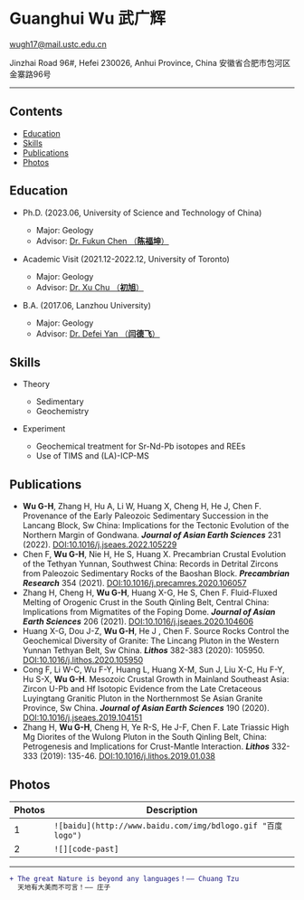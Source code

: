 # Guanghui Wu 武广辉

wugh17@mail.ustc.edu.cn

Jinzhai Road 96#, Hefei 230026, Anhui Province, China 安徽省合肥市包河区金寨路96号

****
## Contents
* [Education](#education)
* [Skills](#skills)
* [Publications](#publications)
* [Photos](#photos)
 

Education
------

* Ph.D. (2023.06, University of Science and Technology of China)
    * Major: Geology
    * Advisor: [Dr. Fukun Chen （__陈福坤__）][CFK]
   
* Academic Visit (2021.12-2022.12, University of Toronto)
    * Major: Geology
    * Advisor: [Dr. Xu Chu （__初旭__）][CX]
     
* B.A. (2017.06, Lanzhou University)
    * Major: Geology
    * Advisor: [Dr. Defei Yan （__闫德飞__）][YDF]

Skills
------

* Theory
    * Sedimentary
    * Geochemistry
     
* Experiment
    * Geochemical treatment for Sr-Nd-Pb isotopes and REEs
    * Use of TIMS and (LA)-ICP-MS

Publications
------

* __Wu G-H__, Zhang H, Hu A, Li W, Huang X, Cheng H, He J, Chen F. Provenance of the Early Paleozoic Sedimentary Succession in the Lancang Block, Sw China: Implications for the Tectonic Evolution of the Northern Margin of Gondwana. ___Journal of Asian Earth Sciences___ 231 (2022). [DOI:10.1016/j.jseaes.2022.105229][P6]
* Chen F, __Wu G-H__, Nie  H, He S, Huang X. Precambrian Crustal Evolution of the Tethyan Yunnan, Southwest China: Records in Detrital Zircons from Paleozoic Sedimentary Rocks of the Baoshan Block. ___Precambrian Research___ 354 (2021). [DOI:10.1016/j.precamres.2020.106057][P5]
* Zhang H, Cheng H, __Wu G-H__, Huang X-G, He S, Chen F. Fluid-Fluxed Melting of Orogenic Crust in the South Qinling Belt, Central China: Implications from Migmatites of the Foping Dome. ___Journal of Asian Earth Sciences___ 206 (2021). [DOI:10.1016/j.jseaes.2020.104606][P4]
* Huang X-G, Dou J-Z, __Wu G-H__, He J , Chen F. Source Rocks Control the Geochemical Diversity of Granite: The Lincang Pluton in the Western Yunnan Tethyan Belt, Sw China. ___Lithos___ 382-383 (2020): 105950. [DOI:10.1016/j.lithos.2020.105950][P3]
* Cong F, Li W-C, Wu F-Y, Huang L, Huang X-M, Sun J, Liu X-C, Hu F-Y, Hu S-X, __Wu G-H__. Mesozoic Crustal Growth in Mainland Southeast Asia: Zircon U-Pb and Hf Isotopic Evidence from the Late Cretaceous Luyingtang Granitic Pluton in the Northernmost Se Asian Granite Province, Sw China. ___Journal of Asian Earth Sciences___ 190 (2020). [DOI:10.1016/j.jseaes.2019.104151][P2]
* Zhang H, __Wu G-H__, Cheng H, Ye R-S, He J-F, Chen F. Late Triassic High Mg Diorites of the Wulong Pluton in the South Qinling Belt, China: Petrogenesis and Implications for Crust-Mantle Interaction. ___Lithos___ 332-333 (2019): 135-46. [DOI:10.1016/j.lithos.2019.01.038][P1] 

Photos
------
|Photos|Description|
|---|----
|1|`![baidu](http://www.baidu.com/img/bdlogo.gif "百度logo")`|![baidu](http://www.baidu.com/img/bdlogo.gif "百度logo")
|2|`![][code-past]`|![][code-past]

--------------------------------
```diff
+ The great Nature is beyond any languages！—— Chuang Tzu
  天地有大美而不可言！—— 庄子
```

[CFK]:http://ess.ustc.edu.cn/faculties/detail-3.html
[CX]:https://www.xchu.rocks/home
[YDF]:http://earth.lzu.edu.cn/col_js1/201807/F8A3997176E795BC0D3D0BBB83C115EB.htm
[P1]:https://dx.doi.org/10.1016/j.lithos.2019.01.038
[P2]:https://dx.doi.org/10.1016/j.jseaes.2019.104151
[P3]:https://doi.org/10.1016/j.lithos.2020.105950
[P4]:https://dx.doi.org/10.1016/j.jseaes.2020.104606
[P5]:https://dx.doi.org/10.1016/j.precamres.2020.106057
[P6]:https://dx.doi.org/10.1016/j.jseaes.2022.105229
